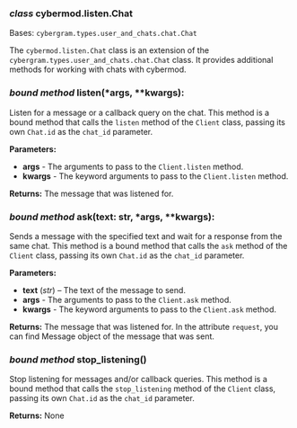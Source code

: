 ### *class* cybermod.listen.Chat

Bases: `cybergram.types.user_and_chats.chat.Chat`

The `cybermod.listen.Chat` class is an extension of the `cybergram.types.user_and_chats.chat.Chat` class. It provides additional
methods for working with chats with cybermod.

### *bound method* listen(*args, **kwargs):

Listen for a message or a callback query on the chat. This method is a bound method that calls the `listen` method of
the `Client`
class, passing its own `Chat.id` as the `chat_id` parameter.

**Parameters:**

* **args** - The arguments to pass to the `Client.listen` method.
* **kwargs** - The keyword arguments to pass to the `Client.listen` method.

**Returns:**
The message that was listened for.

### *bound method* ask(text: str, *args, **kwargs):

Sends a message with the specified text and wait for a response from the same chat. This method is a bound method that
calls
the `ask` method of the `Client` class, passing its own `Chat.id` as the `chat_id` parameter.

**Parameters:**

* **text** (*str*) – The text of the message to send.
* **args** - The arguments to pass to the `Client.ask` method.
* **kwargs** - The keyword arguments to pass to the `Client.ask` method.

**Returns:**
The message that was listened for. In the attribute `request`, you can find Message object of the message that was sent.

### *bound method* stop_listening()

Stop listening for messages and/or callback queries. This method is a bound method that calls the `stop_listening`
method
of the `Client` class, passing its own `Chat.id` as the `chat_id` parameter.

**Returns:**
None
